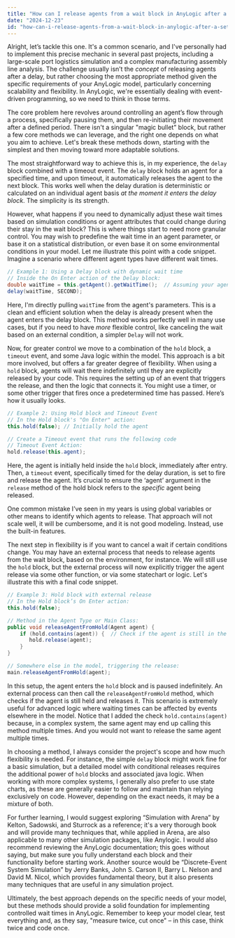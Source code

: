 ```yaml
---
title: "How can I release agents from a wait block in AnyLogic after a set time?"
date: "2024-12-23"
id: "how-can-i-release-agents-from-a-wait-block-in-anylogic-after-a-set-time"
---
```


Alright, let’s tackle this one. It's a common scenario, and I've personally had to implement this precise mechanic in several past projects, including a large-scale port logistics simulation and a complex manufacturing assembly line analysis. The challenge usually isn’t the *concept* of releasing agents after a delay, but rather choosing the most appropriate method given the specific requirements of your AnyLogic model, particularly concerning scalability and flexibility. In AnyLogic, we're essentially dealing with event-driven programming, so we need to think in those terms.

The core problem here revolves around controlling an agent’s flow through a process, specifically pausing them, and then re-initiating their movement after a defined period. There isn't a singular "magic bullet" block, but rather a few core methods we can leverage, and the right one depends on what you aim to achieve. Let's break these methods down, starting with the simplest and then moving toward more adaptable solutions.

The most straightforward way to achieve this is, in my experience, the `delay` block combined with a timeout event. The `delay` block holds an agent for a specified time, and upon timeout, it automatically releases the agent to the next block. This works well when the delay duration is deterministic or calculated on an individual agent basis *at the moment it enters the delay block*. The simplicity is its strength.

However, what happens if you need to dynamically adjust these wait times based on simulation conditions or agent attributes that could change during their stay in the wait block? This is where things start to need more granular control. You may wish to predefine the wait time in an agent parameter, or base it on a statistical distribution, or even base it on some environmental conditions in your model. Let me illustrate this point with a code snippet. Imagine a scenario where different agent types have different wait times.

```java
// Example 1: Using a Delay block with dynamic wait time
// Inside the On Enter action of the Delay block:
double waitTime = this.getAgent().getWaitTime();  // Assuming your agent has a "waitTime" parameter
delay(waitTime, SECOND);
```

Here, I'm directly pulling `waitTime` from the agent's parameters. This is a clean and efficient solution when the delay is already present when the agent enters the delay block. This method works perfectly well in many use cases, but if you need to have *more* flexible control, like canceling the wait based on an external condition, a simpler `Delay` will not work.

Now, for greater control we move to a combination of the `hold` block, a `timeout` event, and some Java logic within the model. This approach is a bit more involved, but offers a far greater degree of flexibility. When using a `hold` block, agents will wait there indefinitely until they are explicitly released by your code. This requires the setting up of an event that triggers the release, and then the logic that connects it. You might use a timer, or some other trigger that fires once a predetermined time has passed. Here’s how it usually looks.

```java
// Example 2: Using Hold block and Timeout Event
// In the Hold block's "On Enter" action:
this.hold(false); // Initially hold the agent

// Create a Timeout event that runs the following code
// Timeout Event Action:
hold.release(this.agent);
```

Here, the agent is initially held inside the `hold` block, immediately after entry. Then, a `timeout` event, specifically timed for the delay duration, is set to fire and release the agent. It’s crucial to ensure the ‘agent’ argument in the `release` method of the hold block refers to the *specific* agent being released.

One common mistake I’ve seen in my years is using global variables or other means to identify which agents to release. That approach will not scale well, it will be cumbersome, and it is not good modeling. Instead, use the built-in features.

The next step in flexibility is if you want to cancel a wait if certain conditions change. You may have an external process that needs to release agents from the wait block, based on the environment, for instance. We will still use the `hold` block, but the external process will now explicitly trigger the agent release via some other function, or via some statechart or logic. Let's illustrate this with a final code snippet.

```java
// Example 3: Hold block with external release
// In the Hold block’s On Enter action:
this.hold(false);

// Method in the Agent Type or Main Class:
public void releaseAgentFromHold(Agent agent) {
    if (hold.contains(agent)) {  // Check if the agent is still in the hold
       hold.release(agent);
    }
}

// Somewhere else in the model, triggering the release:
main.releaseAgentFromHold(agent);
```

In this setup, the agent enters the `hold` block and is paused indefinitely. An external process can then call the `releaseAgentFromHold` method, which checks if the agent is still held and releases it. This scenario is extremely useful for advanced logic where waiting times can be affected by events elsewhere in the model. Notice that I added the check `hold.contains(agent)` because, in a complex system, the same agent may end up calling this method multiple times. And you would not want to release the same agent multiple times.

In choosing a method, I always consider the project's scope and how much flexibility is needed. For instance, the simple `delay` block might work fine for a basic simulation, but a detailed model with conditional releases requires the additional power of `hold` blocks and associated java logic. When working with more complex systems, I generally also prefer to use state charts, as these are generally easier to follow and maintain than relying exclusively on code. However, depending on the exact needs, it may be a mixture of both.

For further learning, I would suggest exploring “Simulation with Arena” by Kelton, Sadowski, and Sturrock as a reference; it's a very thorough book and will provide many techniques that, while applied in Arena, are also applicable to many other simulation packages, like Anylogic. I would also recommend reviewing the AnyLogic documentation; this goes without saying, but make sure you fully understand each block and their functionality before starting work. Another source would be “Discrete-Event System Simulation” by Jerry Banks, John S. Carson II, Barry L. Nelson and David M. Nicol, which provides fundamental theory, but it also presents many techniques that are useful in any simulation project.

Ultimately, the best approach depends on the specific needs of your model, but these methods should provide a solid foundation for implementing controlled wait times in AnyLogic. Remember to keep your model clear, test everything and, as they say, "measure twice, cut once" – in this case, think twice and code once.
